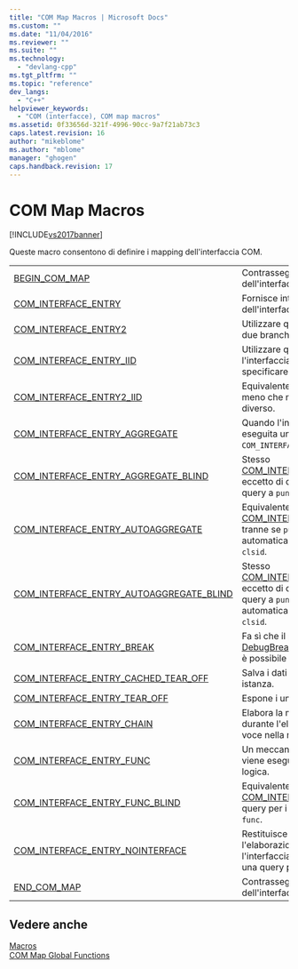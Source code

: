 ```yaml
---
title: "COM Map Macros | Microsoft Docs"
ms.custom: ""
ms.date: "11/04/2016"
ms.reviewer: ""
ms.suite: ""
ms.technology: 
  - "devlang-cpp"
ms.tgt_pltfrm: ""
ms.topic: "reference"
dev_langs: 
  - "C++"
helpviewer_keywords: 
  - "COM (interfacce), COM map macros"
ms.assetid: 0f33656d-321f-4996-90cc-9a7f21ab73c3
caps.latest.revision: 16
author: "mikeblome"
ms.author: "mblome"
manager: "ghogen"
caps.handback.revision: 17
---
```

# COM Map Macros
[!INCLUDE[vs2017banner](../../assembler/inline/includes/vs2017banner.md)]

Queste macro consentono di definire i mapping dell'interfaccia COM.  
  
|||  
|-|-|  
|[BEGIN\_COM\_MAP](../Topic/BEGIN_COM_MAP.md)|Contrassegna l'inizio delle voci della mappa dell'interfaccia COM.|  
|[COM\_INTERFACE\_ENTRY](../Topic/COM_INTERFACE_ENTRY%20Macros.md)|Fornisce interfacce nella mappa dell'interfaccia COM.|  
|[COM\_INTERFACE\_ENTRY2](../Topic/COM_INTERFACE_ENTRY2.md)|Utilizzare questa macro per evitare ambiguità due branch di ereditarietà.|  
|[COM\_INTERFACE\_ENTRY\_IID](../Topic/COM_INTERFACE_ENTRY_IID.md)|Utilizzare questa macro per fornire l'interfaccia nella mappa COM e per specificare il relativo IID.|  
|[COM\_INTERFACE\_ENTRY2\_IID](../Topic/COM_INTERFACE_ENTRY2_IID.md)|Equivalente a [COM\_INTERFACE\_ENTRY2](../Topic/COM_INTERFACE_ENTRY2.md), a meno che non sia possibile specificare un IID diverso.|  
|[COM\_INTERFACE\_ENTRY\_AGGREGATE](../Topic/COM_INTERFACE_ENTRY_AGGREGATE.md)|Quando l'interfaccia identificata da `iid` viene eseguita una query per, `COM_INTERFACE_ENTRY_AGGREGATE` inoltra a `punk`.|  
|[COM\_INTERFACE\_ENTRY\_AGGREGATE\_BLIND](../Topic/COM_INTERFACE_ENTRY_AGGREGATE_BLIND.md)|Stesso [COM\_INTERFACE\_ENTRY\_AGGREGATE](../Topic/COM_INTERFACE_ENTRY_AGGREGATE.md), eccetto di query per qualsiasi IID di inoltro la query a `punk`.|  
|[COM\_INTERFACE\_ENTRY\_AUTOAGGREGATE](../Topic/COM_INTERFACE_ENTRY_AUTOAGGREGATE.md)|Equivalente a [COM\_INTERFACE\_ENTRY\_AGGREGATE](../Topic/COM_INTERFACE_ENTRY_AGGREGATE.md), tranne se `punk` è **NULL**, crea automaticamente l'aggregazione descritta da `clsid`.|  
|[COM\_INTERFACE\_ENTRY\_AUTOAGGREGATE\_BLIND](../Topic/COM_INTERFACE_ENTRY_AUTOAGGREGATE_BLIND.md)|Stesso [COM\_INTERFACE\_ENTRY\_AUTOAGGREGATE](../Topic/COM_INTERFACE_ENTRY_AUTOAGGREGATE.md), eccetto di query per qualsiasi IID di inoltro la query a `punk`e se `punk` è **NULL**, creando automaticamente l'aggregazione descritta da `clsid`.|  
|[COM\_INTERFACE\_ENTRY\_BREAK](../Topic/COM_INTERFACE_ENTRY_BREAK.md)|Fa sì che il programma a chiamare [DebugBreak](http://msdn.microsoft.com/library/windows/desktop/ms679297) quando l'interfaccia specificata è possibile eseguire una query per.|  
|[COM\_INTERFACE\_ENTRY\_CACHED\_TEAR\_OFF](../Topic/COM_INTERFACE_ENTRY_CACHED_TEAR_OFF.md)|Salva i dati venga gestita specifici per ogni istanza.|  
|[COM\_INTERFACE\_ENTRY\_TEAR\_OFF](../Topic/COM_INTERFACE_ENTRY_TEAR_OFF.md)|Espone i un'interfaccia tear\-off.|  
|[COM\_INTERFACE\_ENTRY\_CHAIN](../Topic/COM_INTERFACE_ENTRY_CHAIN.md)|Elabora la mappa COM della classe base durante l'elaborazione raggiunge questa voce nella mappa COM.|  
|[COM\_INTERFACE\_ENTRY\_FUNC](../Topic/COM_INTERFACE_ENTRY_FUNC.md)|Un meccanismo generale per l'associazione viene eseguita dall'in `QueryInterface` ATL la logica.|  
|[COM\_INTERFACE\_ENTRY\_FUNC\_BLIND](../Topic/COM_INTERFACE_ENTRY_FUNC_BLIND.md)|Equivalente a [COM\_INTERFACE\_ENTRY\_FUNC](../Topic/COM_INTERFACE_ENTRY_FUNC.md), eccetto di query per i risultati di IID in una chiamata a `func`.|  
|[COM\_INTERFACE\_ENTRY\_NOINTERFACE](../Topic/COM_INTERFACE_ENTRY_NOINTERFACE.md)|Restituisce **E\_NOINTERFACE** e termina l'elaborazione della mappa COM quando l'interfaccia specificata è possibile eseguire una query per.|  
|[END\_COM\_MAP](../Topic/END_COM_MAP.md)|Contrassegna la fine delle voci della mappa dell'interfaccia COM.|  
  
## Vedere anche  
 [Macros](../../atl/reference/atl-macros.md)   
 [COM Map Global Functions](../../atl/reference/com-map-global-functions.md)